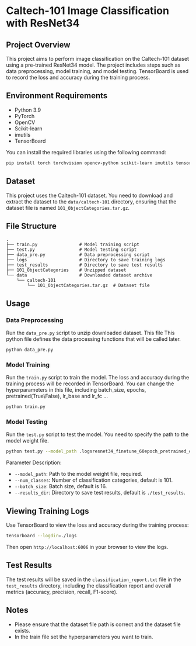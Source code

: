 # Caltech-101 Image Classification with ResNet34

## Project Overview
This project aims to perform image classification on the Caltech-101 dataset using a pre-trained ResNet34 model. The project includes steps such as data preprocessing, model training, and model testing. TensorBoard is used to record the loss and accuracy during the training process.

## Environment Requirements
- Python 3.9
- PyTorch
- OpenCV
- Scikit-learn
- imutils
- TensorBoard

You can install the required libraries using the following command:
```bash
pip install torch torchvision opencv-python scikit-learn imutils tensorboard
```

## Dataset
This project uses the Caltech-101 dataset. You need to download and extract the dataset to the `data/caltech-101` directory, ensuring that the dataset file is named `101_ObjectCategories.tar.gz`.

## File Structure
```
.
├── train.py                # Model training script
├── test.py                 # Model testing script
├── data_pre.py             # Data preprocessing script
├── logs                    # Directory to save training logs
├── test_results            # Directory to save test results
├── 101_ObjectCategories    # Unzipped dataset
└── data                    # Downloaded dataset archive
    └── caltech-101
        └── 101_ObjectCategories.tar.gz  # Dataset file
```

## Usage

### Data Preprocessing
Run the `data_pre.py` script to unzip downloaded dataset. This file This python file defines the data processing functions that will be called later.
```bash
python data_pre.py
```

### Model Training
Run the `train.py` script to train the model. The loss and accuracy during the training process will be recorded in TensorBoard.
You can change the hyperparameters in this file, including batch_size, epochs, pretrained(True\False), lr_base and lr_fc ...
```bash
python train.py
```

### Model Testing
Run the `test.py` script to test the model. You need to specify the path to the model weight file.
```bash
python test.py --model_path .logsresnet34_finetune_60epoch_pretrained_checkpoint.pth --num_classes 101 --batch_size 16 --results_dir .test_results
```
Parameter Description:
- `--model_path`: Path to the model weight file, required.
- `--num_classes`: Number of classification categories, default is 101.
- `--batch_size`: Batch size, default is 16.
- `--results_dir`: Directory to save test results, default is `./test_results`.

## Viewing Training Logs
Use TensorBoard to view the loss and accuracy during the training process:
```bash
tensorboard --logdir=./logs
```
Then open `http://localhost:6006` in your browser to view the logs.

## Test Results
The test results will be saved in the `classification_report.txt` file in the `test_results` directory, including the classification report and overall metrics (accuracy, precision, recall, F1-score).

## Notes
- Please ensure that the dataset file path is correct and the dataset file exists.
- In the train file set the hyperparameters you want to train.